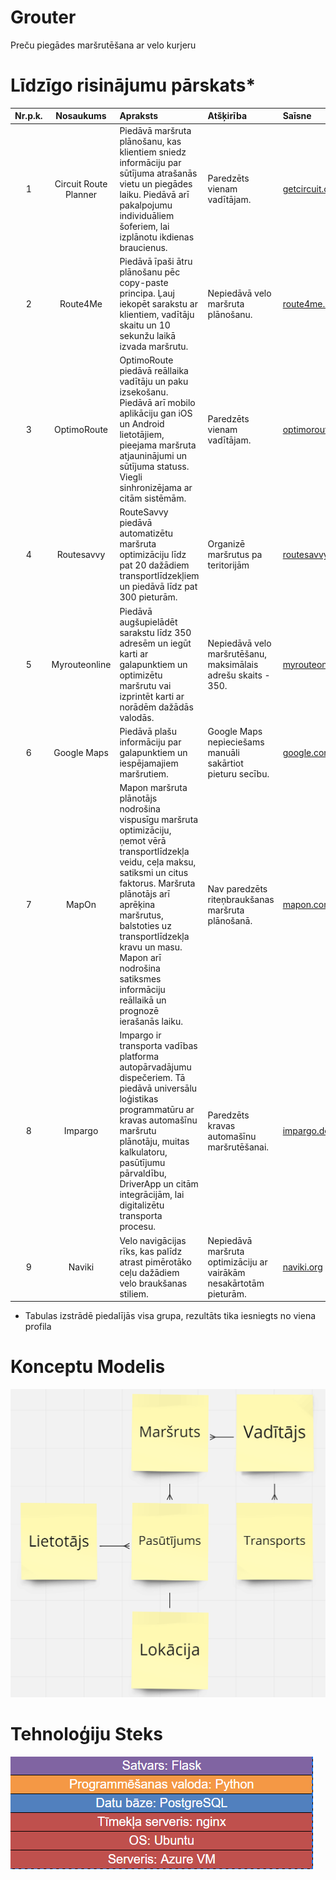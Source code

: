 # Grouter

Preču piegādes maršrutēšana ar velo kurjeru

# Līdzīgo risinājumu pārskats\*

| Nr.p.k. |       Nosaukums       | Apraksts                                                                                                                                                                                                                                                                                                                   | Atšķirība                                                          | Saīsne                                              |
| :-----: | :-------------------: | :------------------------------------------------------------------------------------------------------------------------------------------------------------------------------------------------------------------------------------------------------------------------------------------------------------------------- | :----------------------------------------------------------------- | :-------------------------------------------------- |
|    1    | Circuit Route Planner | Piedāvā maršruta plānošanu, kas klientiem sniedz informāciju par sūtījuma atrašanās vietu un piegādes laiku. Piedāvā arī pakalpojumu individuāliem šoferiem, lai izplānotu ikdienas braucienus.                                                                                                                            | Paredzēts vienam vadītājam.                                        | [getcircuit.com](https://getcircuit.com/)           |
|    2    |       Route4Me        | Piedāvā īpaši ātru plānošanu pēc copy-paste principa. Ļauj iekopēt sarakstu ar klientiem, vadītāju skaitu un 10 sekunžu laikā izvada maršrutu.                                                                                                                                                                             | Nepiedāvā velo maršruta plānošanu.                                 | [route4me.com](https://www.route4me.com/)           |
|    3    |      OptimoRoute      | OptimoRoute piedāvā reāllaika vadītāju un paku izsekošanu. Piedāvā arī mobilo aplikāciju gan iOS un Android lietotājiem, pieejama maršruta atjauninājumi un sūtījuma statuss. Viegli sinhronizējama ar citām sistēmām.                                                                                                     | Paredzēts vienam vadītājam.                                        | [optimoroute.com](https://optimoroute.com/)         |
|    4    |      Routesavvy       | RouteSavvy piedāvā automatizētu maršruta optimizāciju līdz pat 20 dažādiem transportlīdzekļiem un piedāvā līdz pat 300 pieturām.                                                                                                                                                                                           | Organizē maršrutus pa teritorijām                                  | [routesavvy.com](https://www.routesavvy.com/)       |
|    5    |     Myrouteonline     | Piedāvā augšupielādēt sarakstu līdz 350 adresēm un iegūt karti ar galapunktiem un optimizētu maršrutu vai izprintēt karti ar norādēm dažādās valodās.                                                                                                                                                                      | Nepiedāvā velo maršrutēšanu, maksimālais adrešu skaits - 350.      | [myrouteonline.com](https://www.myrouteonline.com/) |
|    6    |      Google Maps      | Piedāvā plašu informāciju par galapunktiem un iespējamajiem maršrutiem.                                                                                                                                                                                                                                                    | Google Maps nepieciešams manuāli sakārtiot pieturu secību.         | [google.com/maps](https://www.google.com/maps)      |
|    7    |         MapOn         | Mapon maršruta plānotājs nodrošina vispusīgu maršruta optimizāciju, ņemot vērā transportlīdzekļa veidu, ceļa maksu, satiksmi un citus faktorus. Maršruta plānotājs arī aprēķina maršrutus, balstoties uz transportlīdzekļa kravu un masu. Mapon arī nodrošina satiksmes informāciju reāllaikā un prognozē ierašanās laiku. | Nav paredzēts riteņbraukšanas maršruta plānošanā.                  | [mapon.com](https://www.mapon.com/en)               |
|    8    |        Impargo        | Impargo ir transporta vadības platforma autopārvadājumu dispečeriem. Tā piedāvā universālu loģistikas programmatūru ar kravas automašīnu maršrutu plānotāju, muitas kalkulatoru, pasūtījumu pārvaldību, DriverApp un citām integrācijām, lai digitalizētu transporta procesu.                                              | Paredzēts kravas automašīnu maršrutēšanai.                         | [impargo.de](https://impargo.de/en)                 |
|    9    |        Naviki         | Velo navigācijas rīks, kas palīdz atrast pimērotāko ceļu dažādiem velo braukšanas stiliem.                                                                                                                                                                                                                                 | Nepiedāvā maršruta optimizāciju ar vairākām nesakārtotām pieturām. | [naviki.org](https://www.naviki.org/en/)            |

- Tabulas izstrādē piedalījās visa grupa, rezultāts tika iesniegts no viena profila

# Konceptu Modelis

![KonceptuModelis](media/KonceptuModelis.PNG)

# Tehnoloģiju Steks

![Tehnoloģiju Steks](media/TechStack.PNG)
